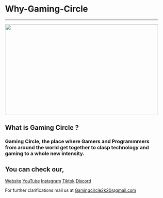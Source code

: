 # Why-Gaming-Circle
<hr> 
<img src="https://i.ibb.co/5K2St0s/BG.png" width="100%" height="300"> 

<h2>What is Gaming Circle ?</h2> 
<h3>Gaming Circle, the place where Gamers and Programmmers from around the world get together
to clasp technology and gaming to a whole new intensity.</h3> 

<h2>You can check our,</h2> 

<a href="http://gamingcircle.ml/">Website</a>
<a href="https://rb.gy/0yacbf">YouTube</a>
<a href="https://rb.gy/eh5lwh">Instagram</a>
<a href="https://www.tiktok.com/@gamingcircle2k20?lang=en">Tiktok</a>
<a href="https://discord.gg/TsjzqFtV">Discord</a> 

For further clarifications mail us at <a href="mailto:gamingcircle2k20@gmail.com">Gamingcircle2k20@gmail.com</a>
